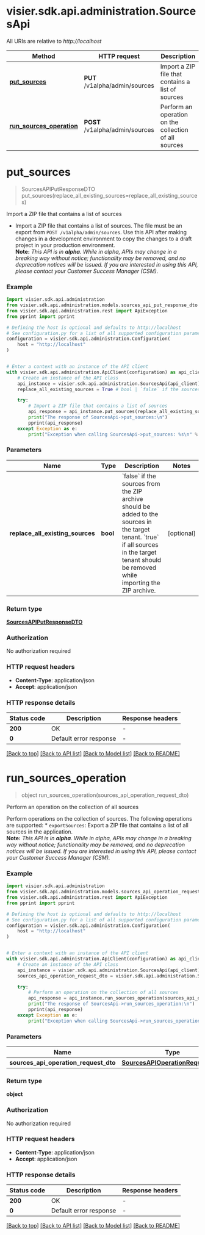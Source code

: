 # visier.sdk.api.administration.SourcesApi

All URIs are relative to *http://localhost*

Method | HTTP request | Description
------------- | ------------- | -------------
[**put_sources**](SourcesApi.md#put_sources) | **PUT** /v1alpha/admin/sources | Import a ZIP file that contains a list of sources
[**run_sources_operation**](SourcesApi.md#run_sources_operation) | **POST** /v1alpha/admin/sources | Perform an operation on the collection of all sources


# **put_sources**
> SourcesAPIPutResponseDTO put_sources(replace_all_existing_sources=replace_all_existing_sources)

Import a ZIP file that contains a list of sources

*  Import a ZIP file that contains a list of sources. The file must be an export from `POST /v1alpha/admin/sources`. Use this API after making changes in a development environment to copy the changes to a draft project in your production environment.   <br>**Note:** <em>This API is in **alpha**. While in alpha, APIs may change in a breaking way without notice; functionality may be removed, and no deprecation notices will be issued.  If you are interested in using this API, please contact your Customer Success Manager (CSM).</em>

### Example


```python
import visier.sdk.api.administration
from visier.sdk.api.administration.models.sources_api_put_response_dto import SourcesAPIPutResponseDTO
from visier.sdk.api.administration.rest import ApiException
from pprint import pprint

# Defining the host is optional and defaults to http://localhost
# See configuration.py for a list of all supported configuration parameters.
configuration = visier.sdk.api.administration.Configuration(
    host = "http://localhost"
)


# Enter a context with an instance of the API client
with visier.sdk.api.administration.ApiClient(configuration) as api_client:
    # Create an instance of the API class
    api_instance = visier.sdk.api.administration.SourcesApi(api_client)
    replace_all_existing_sources = True # bool | `false` if the sources from the ZIP archive should be added to the sources in the target tenant. `true` if all sources in the target tenant should be removed while importing the ZIP archive. (optional)

    try:
        # Import a ZIP file that contains a list of sources
        api_response = api_instance.put_sources(replace_all_existing_sources=replace_all_existing_sources)
        print("The response of SourcesApi->put_sources:\n")
        pprint(api_response)
    except Exception as e:
        print("Exception when calling SourcesApi->put_sources: %s\n" % e)
```



### Parameters


Name | Type | Description  | Notes
------------- | ------------- | ------------- | -------------
 **replace_all_existing_sources** | **bool**| &#x60;false&#x60; if the sources from the ZIP archive should be added to the sources in the target tenant. &#x60;true&#x60; if all sources in the target tenant should be removed while importing the ZIP archive. | [optional] 

### Return type

[**SourcesAPIPutResponseDTO**](SourcesAPIPutResponseDTO.md)

### Authorization

No authorization required

### HTTP request headers

 - **Content-Type**: application/json
 - **Accept**: application/json

### HTTP response details

| Status code | Description | Response headers |
|-------------|-------------|------------------|
**200** | OK |  -  |
**0** | Default error response |  -  |

[[Back to top]](#) [[Back to API list]](../README.md#documentation-for-api-endpoints) [[Back to Model list]](../README.md#documentation-for-models) [[Back to README]](../README.md)

# **run_sources_operation**
> object run_sources_operation(sources_api_operation_request_dto)

Perform an operation on the collection of all sources

Perform operations on the collection of sources. The following operations are supported:  * `exportSources`: Export a ZIP file that contains a list of all sources in the application.   <br>**Note:** <em>This API is in **alpha**. While in alpha, APIs may change in a breaking way without notice; functionality may be removed, and no deprecation notices will be issued.  If you are interested in using this API, please contact your Customer Success Manager (CSM).</em>

### Example


```python
import visier.sdk.api.administration
from visier.sdk.api.administration.models.sources_api_operation_request_dto import SourcesAPIOperationRequestDTO
from visier.sdk.api.administration.rest import ApiException
from pprint import pprint

# Defining the host is optional and defaults to http://localhost
# See configuration.py for a list of all supported configuration parameters.
configuration = visier.sdk.api.administration.Configuration(
    host = "http://localhost"
)


# Enter a context with an instance of the API client
with visier.sdk.api.administration.ApiClient(configuration) as api_client:
    # Create an instance of the API class
    api_instance = visier.sdk.api.administration.SourcesApi(api_client)
    sources_api_operation_request_dto = visier.sdk.api.administration.SourcesAPIOperationRequestDTO() # SourcesAPIOperationRequestDTO | 

    try:
        # Perform an operation on the collection of all sources
        api_response = api_instance.run_sources_operation(sources_api_operation_request_dto)
        print("The response of SourcesApi->run_sources_operation:\n")
        pprint(api_response)
    except Exception as e:
        print("Exception when calling SourcesApi->run_sources_operation: %s\n" % e)
```



### Parameters


Name | Type | Description  | Notes
------------- | ------------- | ------------- | -------------
 **sources_api_operation_request_dto** | [**SourcesAPIOperationRequestDTO**](SourcesAPIOperationRequestDTO.md)|  | 

### Return type

**object**

### Authorization

No authorization required

### HTTP request headers

 - **Content-Type**: application/json
 - **Accept**: application/json

### HTTP response details

| Status code | Description | Response headers |
|-------------|-------------|------------------|
**200** | OK |  -  |
**0** | Default error response |  -  |

[[Back to top]](#) [[Back to API list]](../README.md#documentation-for-api-endpoints) [[Back to Model list]](../README.md#documentation-for-models) [[Back to README]](../README.md)

